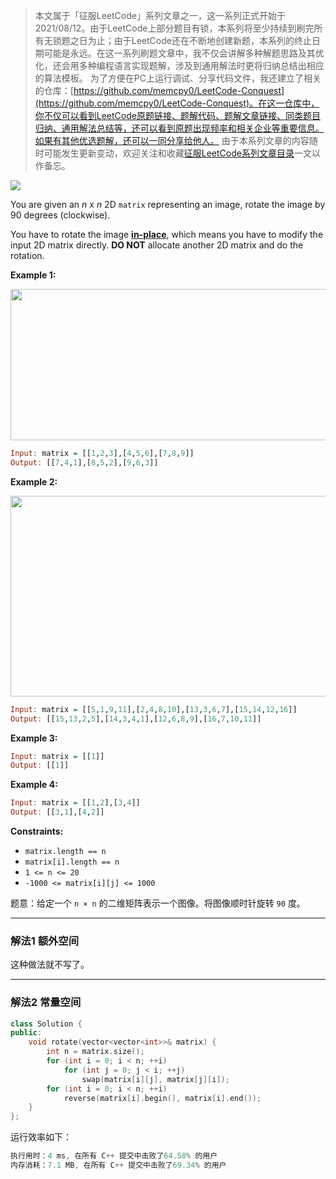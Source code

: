 > 本文属于「征服LeetCode」系列文章之一，这一系列正式开始于2021/08/12。由于LeetCode上部分题目有锁，本系列将至少持续到刷完所有无锁题之日为止；由于LeetCode还在不断地创建新题，本系列的终止日期可能是永远。在这一系列刷题文章中，我不仅会讲解多种解题思路及其优化，还会用多种编程语言实现题解，涉及到通用解法时更将归纳总结出相应的算法模板。
> <b></b>
> 为了方便在PC上运行调试、分享代码文件，我还建立了相关的仓库：[https://github.com/memcpy0/LeetCode-Conquest](https://github.com/memcpy0/LeetCode-Conquest)。在这一仓库中，你不仅可以看到LeetCode原题链接、题解代码、题解文章链接、同类题目归纳、通用解法总结等，还可以看到原题出现频率和相关企业等重要信息。如果有其他优选题解，还可以一同分享给他人。
> <b></b>
> 由于本系列文章的内容随时可能发生更新变动，欢迎关注和收藏[征服LeetCode系列文章目录](https://memcpy0.blog.csdn.net/article/details/119656559)一文以作备忘。

![](https://image-1307616428.cos.ap-beijing.myqcloud.com/Obsidian/202310091717793.png)


<p>You are given an <em>n</em> x <em>n</em> 2D <code>matrix</code> representing an image, rotate the image by 90 degrees (clockwise).</p>

<p>You have to rotate the image <a href="https://en.wikipedia.org/wiki/In-place_algorithm"><strong>in-place</strong></a>, which means you have to modify the input 2D matrix directly. <strong>DO NOT</strong> allocate another 2D matrix and do the rotation.</p>

 
<p><strong>Example 1:</strong></p>
<img style="width: 642px; height: 242px;" src="https://assets.leetcode.com/uploads/2020/08/28/mat1.jpg" width="55%" alt="">
 

```haskell
Input: matrix = [[1,2,3],[4,5,6],[7,8,9]]
Output: [[7,4,1],[8,5,2],[9,6,3]]
```

<p><strong>Example 2:</strong></p>
<img style="width: 800px; height: 321px;" src="https://assets.leetcode.com/uploads/2020/08/28/mat2.jpg" width="55%" alt="">
 

```haskell
Input: matrix = [[5,1,9,11],[2,4,8,10],[13,3,6,7],[15,14,12,16]]
Output: [[15,13,2,5],[14,3,4,1],[12,6,8,9],[16,7,10,11]]
```

 
<p><strong>Example 3:</strong></p>

```haskell
Input: matrix = [[1]]
Output: [[1]]
```

<p><strong>Example 4:</strong></p>

```haskell
Input: matrix = [[1,2],[3,4]]
Output: [[3,1],[4,2]]
```

 
<p><strong>Constraints:</strong></p>

<ul>
	<li><code>matrix.length == n</code></li>
	<li><code>matrix[i].length == n</code></li>
	<li><code>1 &lt;= n &lt;= 20</code></li>
	<li><code>-1000 &lt;= matrix[i][j] &lt;= 1000</code></li>
</ul>

题意：给定一个 `n × n` 的二维矩阵表示一个图像。将图像顺时针旋转 `90` 度。

---
### 解法1 额外空间
这种做法就不写了。

---
### 解法2 常量空间
```cpp
class Solution {
public:
    void rotate(vector<vector<int>>& matrix) {
        int n = matrix.size();
        for (int i = 0; i < n; ++i) 
            for (int j = 0; j < i; ++j)
                swap(matrix[i][j], matrix[j][i]);  
        for (int i = 0; i < n; ++i)
            reverse(matrix[i].begin(), matrix[i].end());
    }
};
```
运行效率如下：
```cpp
执行用时：4 ms, 在所有 C++ 提交中击败了64.58% 的用户
内存消耗：7.1 MB, 在所有 C++ 提交中击败了69.34% 的用户
```
